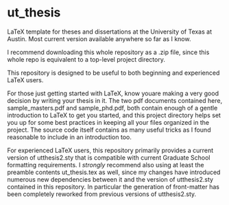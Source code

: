 # ut_thesis
LaTeX template for theses and dissertations at the University of Texas at Austin. 
Most current version available anywhere so far as I know.

I recommend downloading this whole repository as a .zip file, since this
whole repo is equivalent to a top-level project directory.

This repository is designed to be useful to both beginning and experienced 
LaTeX users. 

For those just getting started with LaTeX, 
know youare making a very good decision by writing your thesis in it. The two pdf
documents contained here, sample_masters.pdf and sample_phd.pdf, both
contain enough of a gentle introduction to LaTeX to get you started, and
this project directory helps set you up for some best practices in keeping
all your files organized in the project. The source code itself contains as
many useful tricks as I found reasonable to include in an introduction too.

For experienced LaTeX users,
this repository primarily provides a current version of utthesis2.sty that is compatible with
current Graduate School formatting requirements. I *strongly* recommend also using
at least the preamble contents ut_thesis.tex as well, since my changes have 
introduced numerous new dependencies between it and the version of utthesis2.sty
contained in this repository. In particular the generation of front-matter has been 
completely reworked from previous versions of utthesis2.sty.
